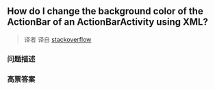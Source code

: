 ## How do I change the background color of the ActionBar of an ActionBarActivity using XML?

> 译者 译自 [stackoverflow](http://stackoverflow.com/questions/8024706/how-do-i-change-the-background-color-of-the-actionbar-of-an-actionbaractivity-us) 

### 问题描述 

### 高票答案 

